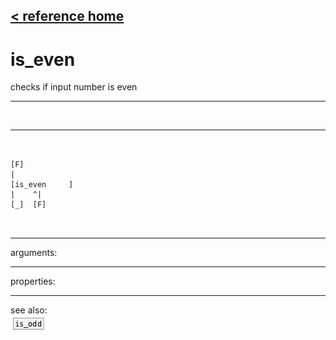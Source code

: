 [< reference home](ceammc_lib.html)
---

# is_even


checks if input number is even

---

<br>


---


```


[F]
|
[is_even     ]
|    ^|
[_]  [F]

            
```

---
arguments:


---
properties:


---
see also:<br>
[![is_odd](img/object_is_odd.png)](is_odd.html)
